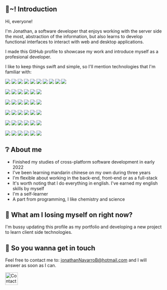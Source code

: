 ## :mega:~! Introduction

Hi, everyone!

I'm Jonathan, a software developer that enjoys working with the server side the most, abstraction of the information, 
but also learns to develop functional interfaces to interact with web and desktop applications.

I made this GitHub profile to showcase my work and introduce myself as a profesional developer.

I like to keep things swift and simple, so I'll mention technologies that I'm familiar with:
<!-- https://simpleicons.org/   https://shields.io/ -->
![](https://img.shields.io/badge/Language-Java-red?logo=GNOMETerminal&logoColor=white&labelColor=383838&color=AA0000)
![](https://img.shields.io/badge/Language-C_Sharp-red?logo=CSharp&logoColor=white&labelColor=383838&color=AA0000)
![](https://img.shields.io/badge/Language-Javascript-red?logo=JavaScript&logoColor=white&labelColor=383838&color=AA0000)
![](https://img.shields.io/badge/Language-Typescript-red?logo=TypeScript&logoColor=white&labelColor=383838&color=AA0000)
![](https://img.shields.io/badge/Language-Lua-red?logo=Lua&logoColor=white&labelColor=383838&color=AA0000)
![](https://img.shields.io/badge/Language-Kotlin-red?logo=Kotlin&logoColor=white&labelColor=383838&color=AA0000)
![](https://img.shields.io/badge/Language-Python-red?logo=Python&logoColor=white&labelColor=383838&color=AA0000)
![](https://img.shields.io/badge/Language-PL/SQL-red?logo=GNOMETerminal&logoColor=white&labelColor=383838&color=AA0000)
![](https://img.shields.io/badge/Language-PHP-red?logo=PHP&logoColor=white&labelColor=383838&color=AA0000)
![](https://img.shields.io/badge/Language-Shellscript-red?logo=PowerShell&logoColor=white&labelColor=383838&color=AA0000)

![](https://img.shields.io/badge/DBMS-PostgreSQL-red?logo=RxDB&logoColor=white&labelColor=383838&color=3eb900)
![](https://img.shields.io/badge/DBMS-MySQL-red?logo=RxDB&logoColor=white&labelColor=383838&color=3eb900)
![](https://img.shields.io/badge/DBMS-MariaDB-red?logo=RxDB&logoColor=white&labelColor=383838&color=3eb900)
![](https://img.shields.io/badge/DBMS-SQL_Server-red?logo=RxDB&logoColor=white&labelColor=383838&color=3eb900)
![](https://img.shields.io/badge/DBMS-MongoDB-red?logo=RxDB&logoColor=white&labelColor=383838&color=3eb900)
![](https://img.shields.io/badge/Version_Control-Git-red?logo=Git&logoColor=white&labelColor=383838&color=fafafa)

![](https://img.shields.io/badge/Markup-HTML-red?logo=HTML5&logoColor=white&labelColor=383838&color=00c0bd)
![](https://img.shields.io/badge/Style-CSS-red?logo=CSS3&logoColor=white&labelColor=383838&color=6812f4)
![](https://img.shields.io/badge/Format-JSON-red?logo=LibreOffice&logoColor=white&labelColor=383838&color=b6b6b6)
![](https://img.shields.io/badge/Format-XML-red?logo=LibreOffice&logoColor=white&labelColor=383838&color=b6b6b6)
![](https://img.shields.io/badge/OS-Linux-red?logo=Linux&logoColor=white&labelColor=383838&color=1a54ef)
![](https://img.shields.io/badge/OS-Windows-red?logo=Windows&logoColor=white&labelColor=383838&color=1a54ef)

![](https://img.shields.io/badge/Software-IntelliJ_IDEA-red?logo=IntelliJIDEA&logoColor=white&labelColor=383838&color=d3b600)
![](https://img.shields.io/badge/Software-VS_Code-red?logo=VisualStudioCode&logoColor=white&labelColor=383838&color=d3b600)
![](https://img.shields.io/badge/Software-Android_Studio-red?logo=Android&logoColor=white&labelColor=383838&color=d3b600)
![](https://img.shields.io/badge/Software-Unity-red?logo=Unity&logoColor=white&labelColor=383838&color=d3b600)
![](https://img.shields.io/badge/Software-Postman-red?logo=Postman&logoColor=white&labelColor=383838&color=d3b600)
![](https://img.shields.io/badge/Software-SoapUI-red?logo=Sahibinden&logoColor=white&labelColor=383838&color=d3b600)

![](https://img.shields.io/badge/Software-Apache_Tomcat-red?logo=ApacheTomcat&logoColor=white&labelColor=383838&color=d3b600)
![](https://img.shields.io/badge/Tool-Hibernate-red?logo=Hibernate&logoColor=white&labelColor=383838&color=8d5b3a)
![](https://img.shields.io/badge/Tool-JDBC-red?logo=CodeFactor&logoColor=white&labelColor=383838&color=8d5b3a)
![](https://img.shields.io/badge/Tool-JPA-red?logo=CodeFactor&logoColor=white&labelColor=383838&color=8d5b3a)
![](https://img.shields.io/badge/Tool-AJAX-red?logo=CodeFactor&logoColor=white&labelColor=383838&color=8d5b3a)
![](https://img.shields.io/badge/Tool-jQuery-red?logo=jQuery&logoColor=white&labelColor=383838&color=8d5b3a)

![](https://img.shields.io/badge/Tool-Maven-red?logo=ApacheMaven&logoColor=white&labelColor=383838&color=8d5b3a)
![](https://img.shields.io/badge/Tool-Gradle-red?logo=Gradle&logoColor=white&labelColor=383838&color=8d5b3a)
![](https://img.shields.io/badge/Tool-Spring_Boot-red?logo=SpringBoot&logoColor=white&labelColor=383838&color=8d5b3a)
![](https://img.shields.io/badge/Tool-Bootstrap-red?logo=Bootstrap&logoColor=white&labelColor=383838&color=8d5b3a)
![](https://img.shields.io/badge/Tool-Flask-red?logo=Flask&logoColor=white&labelColor=383838&color=8d5b3a)
![](https://img.shields.io/badge/Tool-JUnit-red?logo=CodeFactor&logoColor=white&labelColor=383838&color=8d5b3a)

## :grey_question: About me

- Finished my studies of cross-platform software development in early 2022
- I've been learning mandarin chinese on my own during three years
- I'm flexible about working in the back-end, front-end or as a full-stack
- It's worth noting that I do everything in english. I've earned my english skills by myself
- I'm a self-learner
- A part from programming, I like chemistry and science

## :wrench: What am I losing myself on right now?

I'm bussy updating this profile as my portfolio and developing a new project to learn client side technologies.

## :email: So you wanna get in touch

Feel free to contact me to: jonathanNavarroB@hotmail.com and I will answer as soon as I can.

[<img src="https://raw.githubusercontent.com/johnNavarroB/johnNavarroB/master/pictures/linkedin.png" height="40em" align="center" title="Contact me on LinkedIn"/>](https://www.linkedin.com/in/john-navarro/)

<!---
johnNavarroB/johnNavarroB is a ✨ special ✨ repository because its `README.md` (this file) appears on your GitHub profile.
You can click the Preview link to take a look at your changes.
--->
